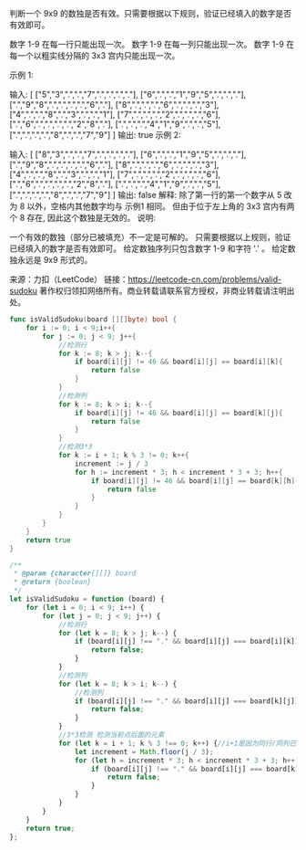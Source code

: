 判断一个 9x9 的数独是否有效。只需要根据以下规则，验证已经填入的数字是否有效即可。

数字 1-9 在每一行只能出现一次。
数字 1-9 在每一列只能出现一次。
数字 1-9 在每一个以粗实线分隔的 3x3 宫内只能出现一次。

示例 1:

输入:
[
["5","3",".",".","7",".",".",".","."],
["6",".",".","1","9","5",".",".","."],
[".","9","8",".",".",".",".","6","."],
["8",".",".",".","6",".",".",".","3"],
["4",".",".","8",".","3",".",".","1"],
["7",".",".",".","2",".",".",".","6"],
[".","6",".",".",".",".","2","8","."],
[".",".",".","4","1","9",".",".","5"],
[".",".",".",".","8",".",".","7","9"]
]
输出: true
示例 2:

输入:
[
  ["8","3",".",".","7",".",".",".","."],
  ["6",".",".","1","9","5",".",".","."],
  [".","9","8",".",".",".",".","6","."],
  ["8",".",".",".","6",".",".",".","3"],
  ["4",".",".","8",".","3",".",".","1"],
  ["7",".",".",".","2",".",".",".","6"],
  [".","6",".",".",".",".","2","8","."],
  [".",".",".","4","1","9",".",".","5"],
  [".",".",".",".","8",".",".","7","9"]
]
输出: false
解释: 除了第一行的第一个数字从 5 改为 8 以外，空格内其他数字均与 示例1 相同。
但由于位于左上角的 3x3 宫内有两个 8 存在, 因此这个数独是无效的。
说明:

一个有效的数独（部分已被填充）不一定是可解的。
只需要根据以上规则，验证已经填入的数字是否有效即可。
给定数独序列只包含数字 1-9 和字符 '.' 。
给定数独永远是 9x9 形式的。

来源：力扣（LeetCode）
链接：https://leetcode-cn.com/problems/valid-sudoku
著作权归领扣网络所有。商业转载请联系官方授权，非商业转载请注明出处。

```go
func isValidSudoku(board [][]byte) bool {
    for i := 0; i < 9;i++{
        for j := 0; j < 9; j++{
            //检测行
            for k := 8; k > j; k--{
                if board[i][j] != 46 && board[i][j] == board[i][k]{
                    return false
                }
            }
            //检测列
            for k := 8; k > i; k--{
                if board[i][j] != 46 && board[i][j] == board[k][j]{
                    return false
                }
            }
            //检测3*3
            for k := i + 1; k % 3 != 0; k++{
                increment := j / 3
                for h := increment * 3; h < increment * 3 + 3; h++{
                    if board[i][j] != 46 && board[i][j] == board[k][h]{
                        return false
                    }
                }
            }
        }
    }
    return true
}
```

```js
/**
 * @param {character[][]} board
 * @return {boolean}
 */
let isValidSudoku = function (board) {
    for (let i = 0; i < 9; i++) {
        for (let j = 0; j < 9; j++) {
            //检测行
            for (let k = 8; k > j; k--) {
                if (board[i][j] !== "." && board[i][j] === board[i][k]) {
                    return false;
                }
            }
            //检测列
            for (let k = 8; k > i; k--) {
                //检测列
                if (board[i][j] !== "." && board[i][j] === board[k][j]) {
                    return false;
                }
            }
            //3*3检测 检测当前点后面的元素
            for (let k = i + 1; k % 3 !== 0; k++) {//i+1是因为同行/同列已经被上面检测了
                let increment = Math.floor(j / 3);
                for (let h = increment * 3; h < increment * 3 + 3; h++) {
                    if (board[i][j] !== "." && board[i][j] === board[k][h]) {
                        return false;
                    }
                }
            }
        }
    }
    return true;
};
```